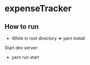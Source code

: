 # expenseTracker

## How to run
- While in root directory => yarn install

Start dev server:
- yarn run start




